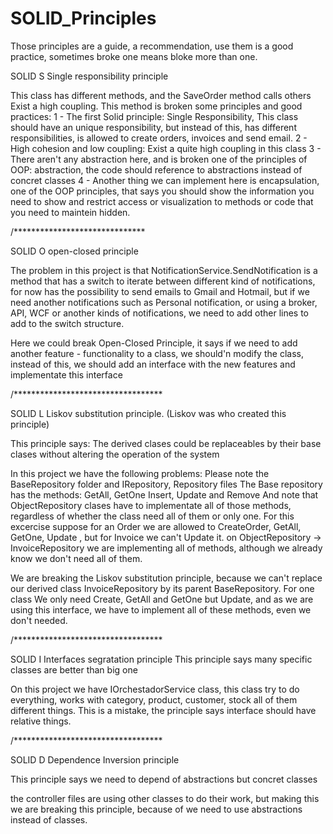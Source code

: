 # SOLID_Principles
Those principles are a guide, a recommendation, use them is a good practice, sometimes broke one means bloke more than one.  


SOLID S
Single responsibility principle

This class has different methods, and the SaveOrder method calls others
Exist a high coupling. 
This method is broken some principles and good practices: 
     1 - The first Solid principle: Single Responsibility, This class should have an unique responsibility, but instead of this, has different responsibilities, is allowed to create orders, invoices and send email. 
     2 - High cohesion and low coupling: Exist a quite high coupling in this class
     3 - There aren't any abstraction here, and is broken one of the principles of OOP: abstraction, the code should reference to abstractions instead of concret classes
     4 - Another thing we can implement here is encapsulation, one of the OOP principles, that says you should show the information you need to show and restrict access or visualization to methods or code that you need to maintein hidden. 

/******************************

SOLID O 
open-closed principle

The problem in this project is that NotificationService.SendNotification is a method that has a switch to iterate between different kind of notifications, for now has the possibility to send emails to Gmail and Hotmail, but if we need another notifications such as Personal notification, or using a broker, API, WCF or another kinds of notifications, we need to add other lines to add to the switch structure. 

Here we could break Open-Closed Principle, it says if we need to add another feature - functionality to a class, we should'n modify the class, instead of this, we should add an interface with the new features and implementate this interface

/**********************************

SOLID L
Liskov substitution principle. (Liskov was who created this principle)

This principle says: 
	The derived clases could be replaceables by their base clases without altering the operation of the system

In this project we have the following problems:
Please note the BaseRepository folder and IRepository, Repository files
The Base repository has the methods: GetAll, GetOne Insert, Update and Remove
And note that ObjectRepository clases have to implementate all of those methods, regardless of whether the class need all of them or only one. 
For this excercise suppose for an Order we are allowed to CreateOrder, GetAll, GetOne, Update , but for Invoice we can't Update it. 
on ObjectRepository -> InvoiceRepository we are implementing all of methods, although we already know we don't need all of them. 

We are breaking the Liskov substitution principle, because we can't replace our derived class InvoiceRepository by its parent BaseRepository. For one class We only need Create, GetAll and GetOne but Update, and as we are using this interface, we have to implement all of these methods, even we don't needed.  


/**********************************

SOLID I
Interfaces segratation principle
This principle says many specific classes are better than big one 

On this project we have IOrchestadorService class, this class try to do everything, works with category, product, customer, stock all of them different things. 
This is a mistake, the principle says interface should have relative things. 


/**********************************


SOLID D
Dependence Inversion principle

This principle says we need to depend of abstractions but concret classes

the controller files are using other classes to do their work, but making this we are breaking this principle, because of we need to use abstractions instead of classes. 